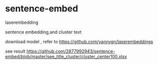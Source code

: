 # sentence-embed
laserembedding

sentence embedding,and cluster text

download model , refer to https://github.com/yannvgn/laserembeddings

see result
https://github.com/2877992943/sentence-embed/blob/master/see_title_cluster/cluster_center100.xlsx
